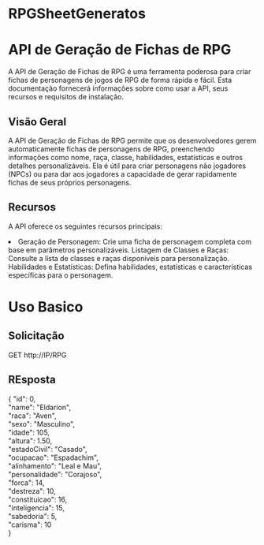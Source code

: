# RPGSheetGeneratos
<h1> API de Geração de Fichas de RPG </h1>
<p>
  A API de Geração de Fichas de RPG é uma ferramenta poderosa para criar fichas de personagens de jogos de RPG de forma rápida e fácil. Esta documentação fornecerá informações sobre como usar a API, seus recursos e requisitos de instalação.
</p>
<h2>Visão Geral</h2>
<p>
A API de Geração de Fichas de RPG permite que os desenvolvedores gerem automaticamente fichas de personagens de RPG, preenchendo informações como nome, raça, classe, habilidades, estatísticas e outros detalhes personalizáveis. Ela é útil para criar personagens não jogadores (NPCs) ou para dar aos jogadores a capacidade de gerar rapidamente fichas de seus próprios personagens.
</p>

<h2>Recursos</h2>
<p>
A API oferece os seguintes recursos principais:
</p>
<li>
  Geração de Personagem: Crie uma ficha de personagem completa com base em parâmetros personalizáveis.
  Listagem de Classes e Raças: Consulte a lista de classes e raças disponíveis para personalização.
  Habilidades e Estatísticas: Defina habilidades, estatísticas e características específicas para o personagem.
</li>

<h1>Uso Basico</h1>
<h2>Solicitação</h2>
<p>
  GET http://IP/RPG
</p>
<h2>REsposta</h2>
<p>
  {
    "id": 0,<br>
    "name": "Eldarion",<br>
    "raca": "Aven",<br>
    "sexo": "Masculino",<br>
    "idade": 105,<br>
    "altura": 1.50,<br>
    "estadoCivil": "Casado",<br>
    "ocupacao": "Espadachim",<br>
    "alinhamento": "Leal e Mau",<br>
    "personalidade": "Corajoso",<br>
    "forca": 14,<br>
    "destreza": 10,<br>
    "constituicao": 16,<br>
    "inteligencia": 15,<br>
    "sabedoria": 5,<br>
    "carisma": 10<br>
  }
</p>

